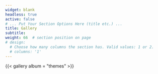 ```yaml
---
widget: blank
headless: true
active: false
# ... Put Your Section Options Here (title etc.) ...
title: Gallery
subtitle:
weight: 66  # section position on page
# design:
  # Choose how many columns the section has. Valid values: 1 or 2.
  # columns: '1'
---
```


{{< gallery album = "themes" >}}

